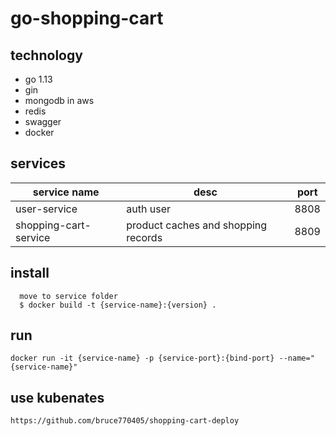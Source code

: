 # go-shopping-cart

## technology
* go 1.13
* gin
* mongodb in aws
* redis
* swagger
* docker

## services

|  service name   | desc  | port |
|  ----  | ----  | ----  |
| user-service  | auth user | 8808 |
| shopping-cart-service  | product caches and shopping records | 8809 |

## install
```
  move to service folder
  $ docker build -t {service-name}:{version} .
```

## run
```
docker run -it {service-name} -p {service-port}:{bind-port} --name="{service-name}"
```

## use kubenates
    https://github.com/bruce770405/shopping-cart-deploy
